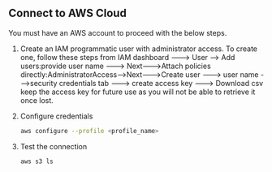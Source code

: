 ## Connect to AWS Cloud

You must have an AWS account to proceed with the below steps.
  
1. Create an IAM programmatic user with administrator access.
   To create one, follow these steps from IAM dashboard
   ---> User --> Add users:provide user name ---> Next--->Attach policies directly:AdministratorAccess-->Next--->Create user
   ---> user name --->security credentials tab ---> create access key
   ---> Download csv
   keep the access key for future use as you will not be able to retrieve it once lost.
   
2. Configure credentials
   ```sh
   aws configure --profile <profile_name>
   ```
3. Test the connection
   ```sh
   aws s3 ls
   ```
   
